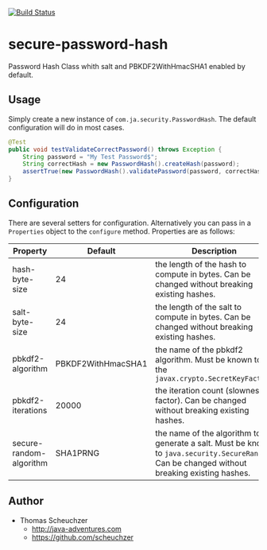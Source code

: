 [![Build Status](https://travis-ci.org/scheuchzer/secure-password-hash.svg?branch=master)](https://travis-ci.org/scheuchzer/secure-password-hash)

# secure-password-hash

Password Hash Class whith salt and PBKDF2WithHmacSHA1 enabled by default.

## Usage

Simply create a new instance of ``com.ja.security.PasswordHash``. The default configuration will do in most cases.

```java
@Test
public void testValidateCorrectPassword() throws Exception {
	String password = "My Test Password$";
	String correctHash = new PasswordHash().createHash(password);
	assertTrue(new PasswordHash().validatePassword(password, correctHash));
}
```

## Configuration
There are several setters for configuration. Alternatively you can pass in a ``Properties`` object to the ``configure`` method. Properties are as follows:

| Property                 | Default            | Description               |
|--------------------------|--------------------|---------------------------|
| hash-byte-size           | 24                 | the length of the hash to compute in bytes. Can be changed without breaking existing hashes. |
| salt-byte-size           | 24                 | the length of the salt to compute in bytes. Can be changed without breaking existing hashes. |
| pbkdf2-algorithm         | PBKDF2WithHmacSHA1 | the name of the pbkdf2 algorithm. Must be known to the  `javax.crypto.SecretKeyFactory` |
| pbkdf2-iterations        | 20000              | the iteration count (slowness factor). Can be changed without breaking existing hashes. |
| secure-random-algorithm  | SHA1PRNG           | the name of the algorithm to generate a salt. Must be known to `java.security.SecureRandom`. Can be changed without breaking existing hashes. |

## Author

- Thomas Scheuchzer 
  - http://java-adventures.com
  - https://github.com/scheuchzer
